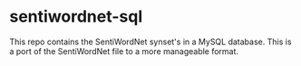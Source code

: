 # sentiwordnet-sql
This repo contains the SentiWordNet synset's in a MySQL database. This is a port of the SentiWordNet file to a more manageable format.
